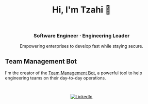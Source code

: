 <h1 align="center">Hi, I'm Tzahi 👋</h1>

<br />

<h3 align="center">Software Engineer · Engineering Leader</h3>

<p align="center">
Empowering enterprises to develop fast while staying secure.
</>

<br />


## Team Management Bot
I'm the creator of the [Team Management Bot](https://team-management-bot.super.site/), a powerful tool to help engineering teams on their day-to-day operations.

<br />

<p align="center">
  <a href="https://www.linkedin.com/in/tzahifurmanski/">
    <img alt="LinkedIn" src="https://img.shields.io/badge/LinkedIn-0077B5?style=for-the-badge&logo=linkedin&logoColor=white" />
  </a>
</p>

